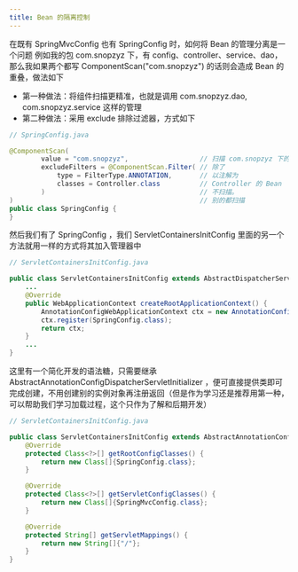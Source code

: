 ```yaml
---
title: Bean 的隔离控制
---
```


在既有 SpringMvcConfig 也有 SpringConfig 时，如何将 Bean 的管理分离是一个问题
例如我的包 com.snopzyz 下，有 config、controller、service、dao，那么我如果两个都写 ComponentScan("com.snopzyz") 的话则会造成 Bean 的重叠，做法如下

* 第一种做法：将组件扫描更精准，也就是调用 com.snopzyz.dao, com.snopzyz.service 这样的管理
* 第二种做法：采用 exclude 排除过滤器，方式如下
 
<p></p>
 
```java
// SpringConfig.java

@ComponentScan(
        value = "com.snopzyz",                  // 扫描 com.snopzyz 下的包，
        excludeFilters = @ComponentScan.Filter( // 除了
            type = FilterType.ANNOTATION,       // 以注解为
            classes = Controller.class          // Controller 的 Bean
        )                                       // 不扫描。
)                                               // 别的都扫描
public class SpringConfig {
}
```
 然后我们有了 SpringConfig ，我们 ServletContainersInitConfig 里面的另一个方法就用一样的方式将其加入管理器中

```java
// ServletContainersInitConfig.java

public class ServletContainersInitConfig extends AbstractDispatcherServletInitializer {
    ...
    @Override
    public WebApplicationContext createRootApplicationContext() {
        AnnotationConfigWebApplicationContext ctx = new AnnotationConfigWebApplicationContext();
        ctx.register(SpringConfig.class);
        return ctx;
    }
    ...
}
```

这里有一个简化开发的语法糖，只需要继承 AbstractAnnotationConfigDispatcherServletInitializer ，便可直接提供类即可完成创建，不用创建别的实例对象再注册返回（但是作为学习还是推荐用第一种，可以帮助我们学习加载过程，这个只作为了解和后期开发）

```java
// ServletContainersInitConfig.java

public class ServletContainersInitConfig extends AbstractAnnotationConfigDispatcherServletInitializer {
    @Override
    protected Class<?>[] getRootConfigClasses() {
        return new Class[]{SpringConfig.class};
    }

    @Override
    protected Class<?>[] getServletConfigClasses() {
        return new Class[]{SpringMvcConfig.class};
    }

    @Override
    protected String[] getServletMappings() {
        return new String[]{"/"};
    }
}
```